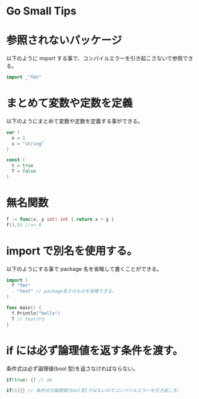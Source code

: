 # Go Small Tips

# 参照されないパッケージ

以下のように import する事で、コンパイルエラーを引き起こさないで参照できる。

```go
import _"fmt"
```

# まとめて変数や定数を定義

以下のようにまとめて変数や定数を定義する事ができる。

```go
var (
  n = 1
  s = "string"
)

const (
  t = true
  T = false
)
```

# 無名関数

```go
f := func(x, y int) int { return x + y }
f(3,5) //=> 8
```

# import で別名を使用する。

以下のようにする事で package 名を省略して書くことができる。

```go
import (
  f "fmt"
  . "test" // package名そのものを省略できる。
)

func main() {
  f.Println("hello")
  T // testから
}
```

# if には必ず論理値を返す条件を渡す。

条件式は必ず論理値(bool 型)を返さなければならない。

```go
if(true) {} // ok

if(1){} // 条件式が論理値(bool型)ではないのでコンパイルエラーを引き起こす。
```
